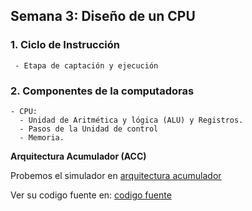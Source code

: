 ##  Semana 3: Diseño de un CPU

### 1. Ciclo de Instrucción
     - Etapa de captación y ejecución 

### 2. Componentes de la computadoras
    - CPU: 
      - Unidad de Aritmética y lógica (ALU) y Registros.
      - Pasos de la Unidad de control
      - Memoria.

**Arquitectura Acumulador (ACC)**

Probemos el simulador en [arquitectura acumulador](http://vnsimulator.altervista.org/)

Ver su codigo fuente en: [codigo fuente](https://github.com/c2r0b/vnmsim)


